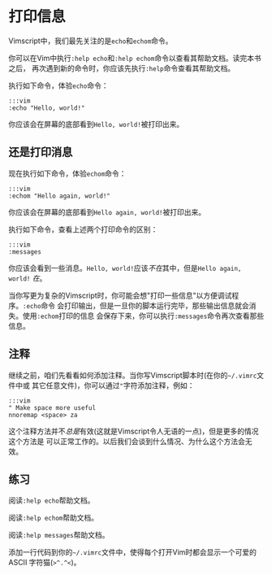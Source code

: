 打印信息
========

Vimscript中，我们最先关注的是`echo`和`echom`命令。

你可以在Vim中执行`:help echo`和`:help echom`命令以查看其帮助文档。读完本书之后，
再次遇到新的命令时，你应该先执行`:help`命令查看其帮助文档。

执行如下命令，体验`echo`命令：

    :::vim
    :echo "Hello, world!"

你应该会在屏幕的底部看到`Hello, world!`被打印出来。

还是打印消息
------------

现在执行如下命令，体验`echom`命令：

    :::vim
    :echom "Hello again, world!"

你应该会在屏幕的底部看到`Hello again, world!`被打印出来。

执行如下命令，查看上述两个打印命令的区别：

    :::vim
    :messages

你应该会看到一些消息。`Hello, world!`应该*不在*其中，但是`Hello again, world!`
*在*。

当你写更为复杂的Vimscript时，你可能会想"打印一些信息"以方便调试程序。`:echo`命令
会打印输出，但是一旦你的脚本运行完毕，那些输出信息就会消失。使用`:echom`打印的信息
会保存下来，你可以执行`:messages`命令再次查看那些信息。

注释
----

继续之前，咱们先看看如何添加注释。当你写Vimscript脚本时(在你的`~/.vimrc`文件中或
其它任意文件)，你可以通过`"`字符添加注释，例如：

    :::vim
    " Make space more useful
    nnoremap <space> za

这个注释方法并不*总是*有效(这就是Vimscript令人无语的一点)，但是更多的情况这个方法是
可以正常工作的。以后我们会谈到什么情况、为什么这个方法会无效。

练习
----

阅读`:help echo`帮助文档。

阅读`:help echom`帮助文档。

阅读`:help messages`帮助文档。

添加一行代码到你的`~/.vimrc`文件中，使得每个打开Vim时都会显示一个可爱的ASCII
字符猫(`>^.^<`)。
